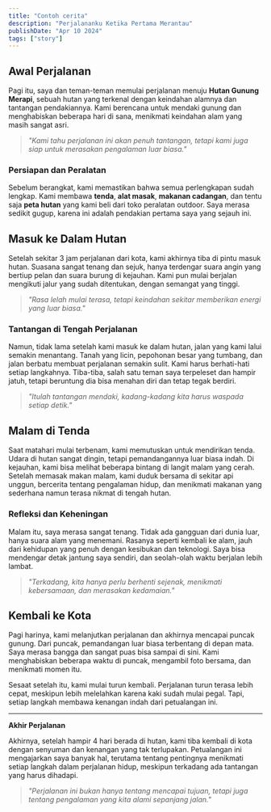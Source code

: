 ```yaml
---
title: "Contoh cerita"
description: "Perjalananku Ketika Pertama Merantau"
publishDate: "Apr 10 2024"
tags: ["story"]
---
```




## Awal Perjalanan

Pagi itu, saya dan teman-teman memulai perjalanan menuju **Hutan Gunung Merapi**, sebuah hutan yang
terkenal dengan keindahan alamnya dan tantangan pendakiannya. Kami berencana untuk mendaki gunung
dan menghabiskan beberapa hari di sana, menikmati keindahan alam yang masih sangat asri.

> *"Kami tahu perjalanan ini akan penuh tantangan, tetapi kami juga siap untuk merasakan pengalaman
> luar biasa."*

### Persiapan dan Peralatan

Sebelum berangkat, kami memastikan bahwa semua perlengkapan sudah lengkap. Kami membawa **tenda**,
**alat masak**, **makanan cadangan**, dan tentu saja **peta hutan** yang kami beli dari toko
peralatan outdoor. Saya merasa sedikit gugup, karena ini adalah pendakian pertama saya yang sejauh
ini.

## Masuk ke Dalam Hutan

Setelah sekitar 3 jam perjalanan dari kota, kami akhirnya tiba di pintu masuk hutan. Suasana sangat
tenang dan sejuk, hanya terdengar suara angin yang bertiup pelan dan suara burung di kejauhan. Kami
pun mulai berjalan mengikuti jalur yang sudah ditentukan, dengan semangat yang tinggi.

> *"Rasa lelah mulai terasa, tetapi keindahan sekitar memberikan energi yang luar biasa."*

### Tantangan di Tengah Perjalanan

Namun, tidak lama setelah kami masuk ke dalam hutan, jalan yang kami lalui semakin menantang. Tanah
yang licin, pepohonan besar yang tumbang, dan jalan berbatu membuat perjalanan semakin sulit. Kami
harus berhati-hati setiap langkahnya. Tiba-tiba, salah satu teman saya terpeleset dan hampir jatuh,
tetapi beruntung dia bisa menahan diri dan tetap tegak berdiri.

> *"Itulah tantangan mendaki, kadang-kadang kita harus waspada setiap detik."*

## Malam di Tenda

Saat matahari mulai terbenam, kami memutuskan untuk mendirikan tenda. Udara di hutan sangat dingin,
tetapi pemandangannya luar biasa indah. Di kejauhan, kami bisa melihat beberapa bintang di langit
malam yang cerah. Setelah memasak makan malam, kami duduk bersama di sekitar api unggun, bercerita
tentang pengalaman hidup, dan menikmati makanan yang sederhana namun terasa nikmat di tengah hutan.

### Refleksi dan Keheningan

Malam itu, saya merasa sangat tenang. Tidak ada gangguan dari dunia luar, hanya suara alam yang
menemani. Rasanya seperti kembali ke alam, jauh dari kehidupan yang penuh dengan kesibukan dan
teknologi. Saya bisa mendengar detak jantung saya sendiri, dan seolah-olah waktu berjalan lebih
lambat.

> *"Terkadang, kita hanya perlu berhenti sejenak, menikmati kebersamaan, dan merasakan kedamaian."*

## Kembali ke Kota

Pagi harinya, kami melanjutkan perjalanan dan akhirnya mencapai puncak gunung. Dari puncak,
pemandangan luar biasa terbentang di depan mata. Saya merasa bangga dan sangat puas bisa sampai di
sini. Kami menghabiskan beberapa waktu di puncak, mengambil foto bersama, dan menikmati momen itu.

Sesaat setelah itu, kami mulai turun kembali. Perjalanan turun terasa lebih cepat, meskipun lebih
melelahkan karena kaki sudah mulai pegal. Tapi, setiap langkah membawa kenangan indah dari
petualangan ini.

---

**Akhir Perjalanan**

Akhirnya, setelah hampir 4 hari berada di hutan, kami tiba kembali di kota dengan senyuman dan
kenangan yang tak terlupakan. Petualangan ini mengajarkan saya banyak hal, terutama tentang
pentingnya menikmati setiap langkah dalam perjalanan hidup, meskipun terkadang ada tantangan yang
harus dihadapi.

> *"Perjalanan ini bukan hanya tentang mencapai tujuan, tetapi juga tentang pengalaman yang kita
> alami sepanjang jalan."*



